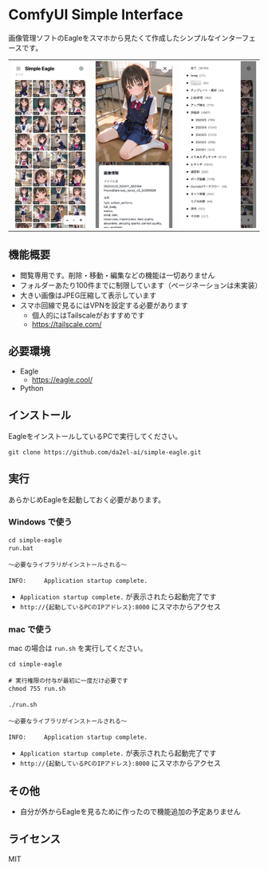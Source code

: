 # ComfyUI Simple Interface

画像管理ソフトのEagleをスマホから見たくて作成したシンプルなインターフェースです。

<table>
  <tr>
    <td><img src="img/screen_1.png" width="200"></td>
    <td><img src="img/screen_2.png" width="200"></td>
    <td><img src="img/screen_3.png" width="200"></td>
  </tr>
</table>

## 機能概要
- 閲覧専用です。削除・移動・編集などの機能は一切ありません
- フォルダーあたり100件までに制限しています（ページネーションは未実装）
- 大きい画像はJPEG圧縮して表示しています
- スマホ回線で見るにはVPNを設定する必要があります
  - 個人的にはTailscaleがおすすめです
  - https://tailscale.com/


## 必要環境

- Eagle
  - https://eagle.cool/
- Python


## インストール

EagleをインストールしているPCで実行してください。

```
git clone https://github.com/da2el-ai/simple-eagle.git
```

## 実行

あらかじめEagleを起動しておく必要があります。

### Windows で使う

```
cd simple-eagle
run.bat

〜必要なライブラリがインストールされる〜

INFO:     Application startup complete.
```

- `Application startup complete.` が表示されたら起動完了です
- `http://{起動しているPCのIPアドレス}:8000` にスマホからアクセス

### mac で使う

mac の場合は `run.sh` を実行してください。

```
cd simple-eagle

# 実行権限の付与が最初に一度だけ必要です
chmod 755 run.sh

./run.sh

〜必要なライブラリがインストールされる〜

INFO:     Application startup complete.
```

- `Application startup complete.` が表示されたら起動完了です
- `http://{起動しているPCのIPアドレス}:8000` にスマホからアクセス


## その他

- 自分が外からEagleを見るために作ったので機能追加の予定ありません


## ライセンス

MIT
